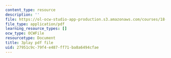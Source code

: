 ```yaml
---
content_type: resource
description: ''
file: https://ol-ocw-studio-app-production.s3.amazonaws.com/courses/18-01sc-single-variable-calculus-fall-2010/27951c9c79f4e487ff71ba8a6494cfae_WHWyW5DIVSU.pdf
file_type: application/pdf
learning_resource_types: []
ocw_type: OCWFile
resourcetype: Document
title: 3play pdf file
uid: 27951c9c-79f4-e487-ff71-ba8a6494cfae
---
```

